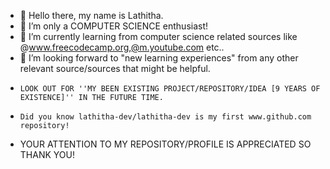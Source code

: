 - 👋 Hello there, my name is Lathitha.
- 👀 I’m only a COMPUTER SCIENCE enthusiast!
- 🌱 I’m currently learning from computer science related sources like @www.freecodecamp.org,@m.youtube.com etc..
- 💞️ I’m looking forward to "new learning experiences" from any other relevant source/sources that might be helpful.
-     LOOK OUT FOR ''MY BEEN EXISTING PROJECT/REPOSITORY/IDEA [9 YEARS OF EXISTENCE]'' IN THE FUTURE TIME.
-     Did you know lathitha-dev/lathitha-dev is my first www.github.com repository!
<!---
lathitha-dev/lathitha-dev is a ✨ special ✨ repository because its `README.md` (this file) appears on your GitHub profile.
You can click the Preview link to take a look at your changes.
--->
- YOUR ATTENTION TO MY REPOSITORY/PROFILE IS APPRECIATED SO THANK YOU!
